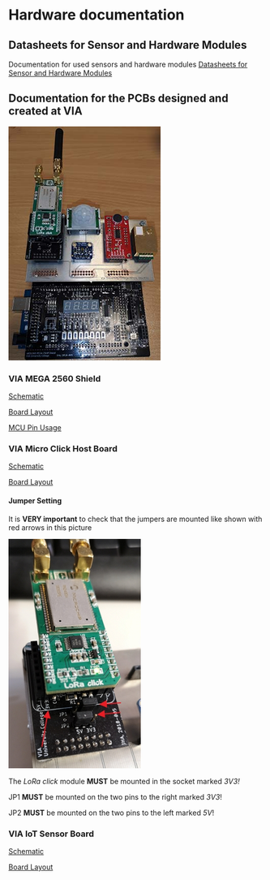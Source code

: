 # Hardware documentation #
## Datasheets for Sensor and Hardware Modules ##
Documentation for used sensors and hardware modules [Datasheets for Sensor and Hardware Modules](DATASHEETS.md)

## Documentation for the PCBs designed and created at VIA ##
![VIA Hardware](/docs/resources/IoT-Hardware.jpg)
### VIA MEGA 2560 Shield ###
[Schematic](/docs/documentation/HW%20Doc/VIA%20MEGA2560%20Shield/VIA%20Shield%202.0.0%20Schematic.pdf)

[Board Layout](/docs/documentation/HW%20Doc/VIA%20MEGA2560%20Shield/VIA%20Shield%202.0.0%20Board.pdf)

[MCU Pin Usage](/docs/documentation/HW%20Doc/VIA%20MEGA2560%20Shield/MCU-Pin%20Usage.pdf)

### VIA Micro Click Host Board ###
[Schematic](/docs/documentation/HW%20Doc/Mikro%20Click%20Host%20Board/Mikro%20Click%20Host%20Board%20Schematic.pdf)

[Board Layout](/docs/documentation/HW%20Doc/Mikro%20Click%20Host%20Board/Mikro%20Click%20Host%20Board.pdf)
#### Jumper Setting ###
It is **VERY important** to check that the jumpers are mounted like shown with red arrows in this picture

![Host Board Jumper Settings](/docs/resources/Host%20Board%20Jumper.jpg)

The *LoRa click* module **MUST** be mounted in the socket marked *3V3!*

JP1 **MUST** be mounted on the two pins to the right marked *3V3*!

JP2 **MUST** be mounted on the two pins to the left marked *5V*! 

### VIA IoT Sensor Board ###
[Schematic](/docs/documentation/HW%20Doc/IoT%20Sensor%20Board/Sensor%20connection%20Schematic.pdf)

[Board Layout](/docs/documentation/HW%20Doc/IoT%20Sensor%20Board/Sensor%20connection%20board.pdf)

